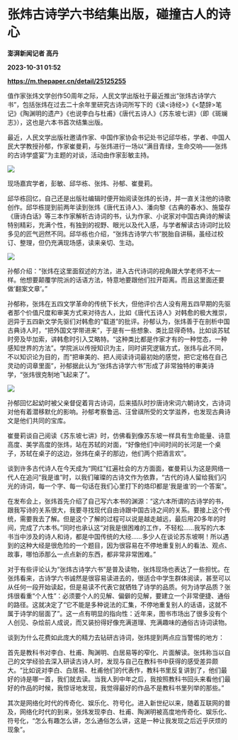 # 张炜古诗学六书结集出版，碰撞古人的诗心
**澎湃新闻记者 高丹**

**2023-10-31 01:52**

**https://m.thepaper.cn/detail/25125255**

值作家张炜文学创作50周年之际，人民文学出版社于最近推出“张炜古诗学六书”，包括张炜在过去二十余年里研究古诗词所写下的《读<诗经>》《<楚辞>笔记》《陶渊明的遗产》《也说李白与杜甫》《唐代五诗人》《苏东坡七讲》（即《斑斓志》），这也是六本书首次结集出版。

最近，人民文学出版社邀请作家、中国作家协会书记处书记邱华栋，学者、中国人民大学教授孙郁，作家崔曼莉，与张炜进行一场以“满目青绿，生命交响——张炜的古诗学盛宴”为主题的对谈，活动由作家彭敏主持。

![](https://imagecloud.thepaper.cn/thepaper/image/276/331/539.jpeg)

现场嘉宾学者，彭敏、邱华栋、张炜、孙郁、崔曼莉。

邱华栋回忆，自己还是出版社编辑时便开始阅读张炜的长诗，并一直关注他的诗歌创作。邱华栋提到前两年读到张炜《唐代五诗人》、潘向黎《古典的春水》、施蛰存《唐诗白话》等三本作家解析古诗词的书，认为作家、小说家对中国古典诗的解读特别精彩，充满个性，有独到的视野、眼光以及代入感，与学者解读古诗词时比较多见的匠气迥然不同。邱华栋也介绍，“张炜古诗学六书”脱胎自讲稿，虽经过校订、整理，但仍充满现场感，读来亲切、生动。

![](https://imagecloud.thepaper.cn/thepaper/image/276/331/538.jpeg)

孙郁介绍：“张炜在这里面叙述的方法，进入古代诗词的视角跟大学老师不太一样。他想要颠覆学院派的话语方法，特意地要跟他们拉开距离。而且这里面还要做‘翻案文章’。”

孙郁称，张炜在五四文学革命的传统下长大，但他评价古人没有用五四早期的先驱者那个价值尺度和审美方式来对待古人，比如《唐代五诗人》对韩愈的极大推崇，迥异于五四新文学先驱们对韩愈的“载道”的批评。孙郁认为，张炜善于在剖析中国古典诗人时，“把外国文学带进来”，于是有一些想象、类比显得奇特。比如谈苏轼时旁及毕加索，讲韩愈时引入艾略特。“这种类比都是作家才有的一种觉态，一种感知世界的方法”。学院派以传授知识为主，同时讲究逻辑方式，张炜与此不同，不以知识论为目的，而“把审美的、把人阅读诗词最初始的感觉，把它定格在自己灵动的词章里面”，孙郁据此认为“张炜古诗学六书”形成了非常独特的审美诗学，“张炜很克制地飞起来了”。

![](https://imagecloud.thepaper.cn/thepaper/image/276/331/537.jpeg)

孙郁回忆起幼时被父亲督促着背古诗词，后来插队时抄唐诗宋词六朝诗文，古诗词对他有着潜移默化的影响。孙郁考察鲁迅、汪曾祺所受的文学滋养，也发现古典诗文是他们共同的宝库。

崔曼莉谈自己阅读《苏东坡七讲》时，仿佛看到像苏东坡一样具有生命能量、诗意高度、美学高度的张炜，站在苏轼的对面，“好像他们中间时间的长河是一个桌子，苏轼在桌子的这边，张炜在桌子的那边，他们两个把酒言欢”。

谈到许多古代诗人在今天成为“网红”红遍社会的方方面面，崔曼莉认为这是网络一代人在追问“我是谁”时，以我们璀璨的古诗文作为依靠，“古代的诗人留给我们闪光的诗词，每一个字、每一句话在我们心里打下的烙印都是‘我是谁’的一个答案”。

在发布会上，张炜首先介绍了自己写六本书的渊源：“这六本所谓的古诗学的书，跟我写诗的关系很大，我要寻找现代自由诗跟中国古诗之间的关系。要接上这个传统，需要我去了解。但是这个了解的过程可以说是越走越远，最后用20多年的时间，完成了六本书。”同时也承认这“对我是很困难的工作，不轻松……我写的六本书当中涉及的诗人和诗，都是中国传统的大经……多少人在谈论苏东坡啊！所以遇到的这种大经是很危险的一个题目，因为很容易在不停地重复别人的看法、观点、故事，哪怕添那么一点点新的东西，都非常非常困难。”

对于有些评论认为“张炜古诗学六书”是普及读物，张炜现场也表达了一些担忧。在张炜看来，古诗学六书诚然是很容易读进去的，很适合中学生群体阅读，甚至可以从任何一段开始读起，但是易读不代表它就牺牲了诗学的品质。何为诗学品质？张炜很看重“个人性”：必须要个人的见解、偏僻的见解，要建立一个非常便捷、通俗的路径。这就决定了“它不能是多种说法的汇集，不停地重复别人的话语，这就不属于诗学的层面了”。这一点有明显的指向性：近年来，图书市场出了很多没有个人创见、杂烩前人成说，而又装扮得好像充满道理、充满趣味的通俗古诗词读物。

谈到为什么花费如此庞大的精力去钻研古诗词，张炜提到两点应当警惕的地方：

首先是教科书对李白、杜甫、陶渊明、白居易等的窄化、片面解读。张炜称当以自己的文学经验去深入研读古诗人时，发现与自己在教科书中获得的感受差异颇大。“比如说对李白、白居易、杜甫他们的代表作，教科书里反复讲到了，他们最好的诗是哪一首，我们就去读。当我人到中年之后，我按照教科书回头来看他们最好的作品的时候，我惊讶地发现，我觉得最好的作品不是教科书里列举的那些。”

其次是网络化时代的传奇化、娱乐化、符号化。进入新世纪以来，随着互联网的普及，网络化时代的到来，张炜发现李白、杜甫、陶渊明被高度地传奇化、娱乐化、符号化，“怎么有趣怎么讲，怎么通俗怎么讲，这是一种让我发现之后近乎厌烦的现象”。